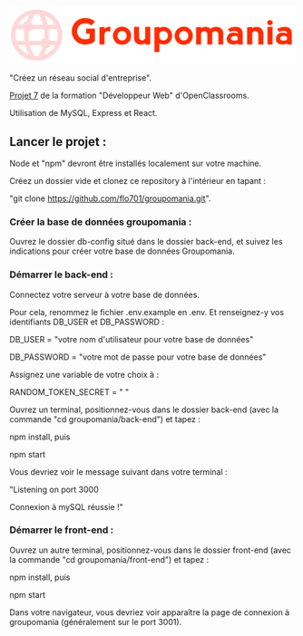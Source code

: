 ![This is an image](https://github.com/flo701/groupomania/blob/main/front-end/src/assets/logo/icon-left-font-2.png)

"Créez un réseau social d'entreprise".

[Projet 7](https://course.oc-static.com/projects/DWJ_FR_P7/DW+P7+28-09-2022+Sce%CC%81nario.pdf) de la formation "Développeur Web" d'OpenClassrooms.

Utilisation de MySQL, Express et React.

## Lancer le projet :
Node et "npm" devront être installés localement sur votre machine.

Créez un dossier vide et clonez ce repository à l'intérieur en tapant : 

"git clone https://github.com/flo701/groupomania.git".

### Créer la base de données groupomania :
Ouvrez le dossier db-config situé dans le dossier back-end, et suivez les indications pour créer votre base de données Groupomania.

### Démarrer le back-end :
Connectez votre serveur à votre base de données. 

Pour cela, renommez le fichier .env.example en .env. Et renseignez-y vos identifiants DB_USER et DB_PASSWORD :

DB_USER = "votre nom d'utilisateur pour votre base de données" 

DB_PASSWORD = "votre mot de passe pour votre base de données"

Assignez une variable de votre choix à :

RANDOM_TOKEN_SECRET = " "

Ouvrez un terminal, positionnez-vous dans le dossier back-end (avec la commande "cd groupomania/back-end") et tapez :

npm install, puis

npm start

Vous devriez voir le message suivant dans votre terminal : 

"Listening on port 3000

Connexion à mySQL réussie !"

### Démarrer le front-end :
Ouvrez un autre terminal, positionnez-vous dans le dossier front-end (avec la commande "cd groupomania/front-end") et tapez :

npm install, puis

npm start

Dans votre navigateur, vous devriez voir apparaître la page de connexion à groupomania (généralement sur le port 3001).




